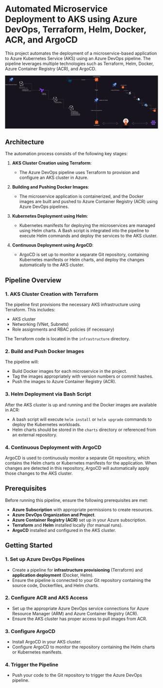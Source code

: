 # Automated Microservice Deployment to AKS using Azure DevOps, Terraform, Helm, Docker, ACR, and ArgoCD

This project automates the deployment of a microservice-based application to Azure Kubernetes Service (AKS) using an Azure DevOps pipeline. The pipeline leverages multiple technologies such as Terraform, Helm, Docker, Azure Container Registry (ACR), and ArgoCD.

![Architecture Diagram](./assets/cicd.drawio.svg)


## Architecture

The automation process consists of the following key stages:
1. **AKS Cluster Creation using Terraform**: 
   - The Azure DevOps pipeline uses Terraform to provision and configure an AKS cluster in Azure.
   
2. **Building and Pushing Docker Images**:
   - The microservice application is containerized, and the Docker images are built and pushed to Azure Container Registry (ACR) using Azure DevOps pipelines.

3. **Kubernetes Deployment using Helm**:
   - Kubernetes manifests for deploying the microservices are managed using Helm charts. A Bash script is integrated into the pipeline to execute Helm commands and deploy the services to the AKS cluster.

4. **Continuous Deployment using ArgoCD**:
   - ArgoCD is set up to monitor a separate Git repository, containing Kubernetes manifests or Helm charts, and deploy the changes automatically to the AKS cluster.

## Pipeline Overview

### 1. AKS Cluster Creation with Terraform
The pipeline first provisions the necessary AKS infrastructure using Terraform. This includes:
- AKS cluster
- Networking (VNet, Subnets)
- Role assignments and RBAC policies (if necessary)

The Terraform code is located in the `infrastructure` directory.

### 2. Build and Push Docker Images
The pipeline will:
- Build Docker images for each microservice in the project.
- Tag the images appropriately with version numbers or commit hashes.
- Push the images to Azure Container Registry (ACR).

### 3. Helm Deployment via Bash Script
After the AKS cluster is up and running and the Docker images are available in ACR:
- A bash script will execute `helm install` or `helm upgrade` commands to deploy the Kubernetes workloads.
- Helm charts should be stored in the `charts` directory or referenced from an external repository.

### 4. Continuous Deployment with ArgoCD
ArgoCD is used to continuously monitor a separate Git repository, which contains the Helm charts or Kubernetes manifests for the application. When changes are detected in this repository, ArgoCD will automatically apply those changes to the AKS cluster.

## Prerequisites

Before running this pipeline, ensure the following prerequisites are met:

- **Azure Subscription** with appropriate permissions to create resources.
- **Azure DevOps Organization and Project**.
- **Azure Container Registry (ACR)** set up in your Azure subscription.
- **Terraform** and **Helm** installed locally (for manual runs).
- **ArgoCD** installed and configured in the AKS cluster.

## Getting Started

### 1. Set up Azure DevOps Pipelines
- Create a pipeline for **infrastructure provisioning** (Terraform) and **application deployment** (Docker, Helm).
- Ensure the pipeline is connected to your Git repository containing the source code, Dockerfiles, and Helm charts.

### 2. Configure ACR and AKS Access
- Set up the appropriate Azure DevOps service connections for Azure Resource Manager (ARM) and Azure Container Registry (ACR).
- Ensure the AKS cluster has proper access to pull images from ACR.

### 3. Configure ArgoCD
- Install ArgoCD in your AKS cluster.
- Configure ArgoCD to monitor the repository containing the Helm charts or Kubernetes manifests.

### 4. Trigger the Pipeline
- Push your code to the Git repository to trigger the Azure DevOps pipeline.

